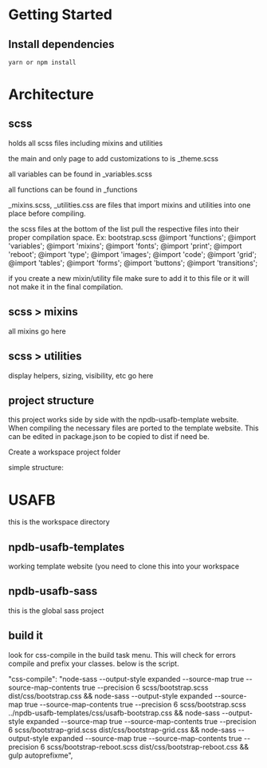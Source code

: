 # Getting Started

## Install dependencies

```bash
yarn or npm install
```

# Architecture

## scss

holds all scss files including mixins and utilities

the main and only page to add customizations to is _theme.scss

all variables can be found in _variables.scss

all functions can be found in _functions

_mixins.scss, _utilities.css are files that import mixins and utilities into one place before compiling. 

the scss files at the bottom of the list pull the respective files into their proper compilation space.
Ex: bootstrap.scss 
@import 'functions';
@import 'variables';
@import 'mixins';
@import 'fonts';
@import 'print';
@import 'reboot';
@import 'type';
@import 'images';
@import 'code';
@import 'grid';
@import 'tables';
@import 'forms';
@import 'buttons';
@import 'transitions';

if you create a new mixin/utility file make sure to add it to this file or it will not make it in the final compilation.

## scss > mixins

all mixins go here

## scss > utilities

display helpers, sizing, visibility, etc go here

## project structure
this project works side by side with the npdb-usafb-template website. When compiling the necessary files are ported to the template website. This can be edited in package.json to be copied to dist if need be.

Create a workspace project folder

simple structure:

# USAFB
this is the workspace directory
## npdb-usafb-templates
working template website (you need to clone this into your workspace 
## npdb-usafb-sass
this is the global sass project

## build it
look for css-compile in the build task menu. This will check for errors compile and prefix your classes. below is the script.

"css-compile": "node-sass --output-style expanded --source-map true --source-map-contents true --precision 6 scss/bootstrap.scss dist/css/bootstrap.css && node-sass --output-style expanded --source-map true --source-map-contents true --precision 6 scss/bootstrap.scss ../npdb-usafb-templates/css/usafb-bootstrap.css && node-sass --output-style expanded --source-map true --source-map-contents true --precision 6 scss/bootstrap-grid.scss dist/css/bootstrap-grid.css && node-sass --output-style expanded --source-map true --source-map-contents true --precision 6 scss/bootstrap-reboot.scss dist/css/bootstrap-reboot.css && gulp autoprefixme",

